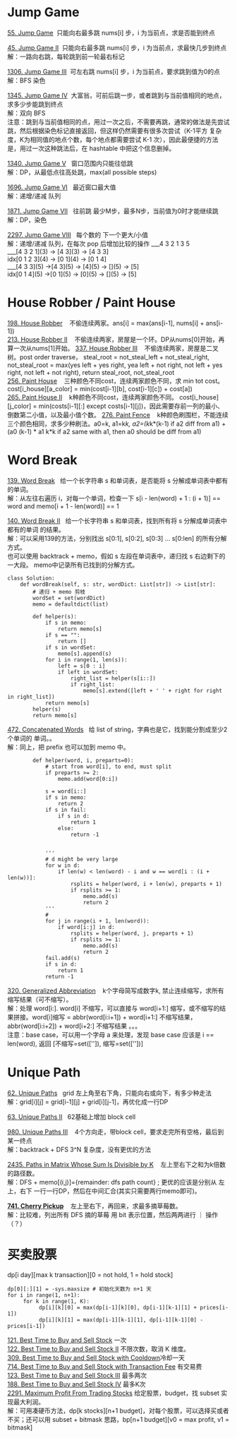# Jump Game
[55. Jump Game](https://leetcode.com/problems/jump-game/description/)&nbsp;&nbsp;只能向右最多跳 nums[i] 步，i 为当前点，求是否能到终点<br/>

[45. Jump Game II](https://leetcode.com/problems/jump-game-ii/description/)&nbsp;&nbsp;只能向右最多跳 nums[i] 步，i 为当前点，求最快几步到终点<br/>
解：一路向右跳，每轮跳到前一轮最右标记 <br/>

[1306. Jump Game III](https://leetcode.com/problems/jump-game-iii/description/)&nbsp;&nbsp;可左右跳 nums[i] 步，i 为当前点，要求跳到值为0的点<br/>
解：BFS 染色 <br/>

[1345. Jump Game IV](https://leetcode.com/problems/jump-game-iv/description/)&nbsp;&nbsp;大富翁，可前后跳一步，或者跳到与当前值相同的地点，求多少步能跳到终点 <br/>
解：双向 BFS <br/>
注意：跳到与当前值相同的点，用过一次之后，不需要再跳，通常的做法是先尝试跳，然后根据染色标记直接返回，但这样仍然需要有很多次尝试（K-1平方 复杂度，K为相同值的地点个数，每个地点都需要尝试 K-1 次），因此最便捷的方法是，用过一次这种跳法后，在 hashtable 中把这个信息删掉。

[1340. Jump Game V](https://leetcode.com/problems/jump-game-v/) &nbsp;&nbsp;窗口范围内只能往低跳 <br/>
解：DP，从最低点往高处跳，max(all possible steps)

[1696. Jump Game VI](https://leetcode.com/problems/jump-game-vi/description/) &nbsp;&nbsp;最近窗口最大值<br/>
解：递增/递减 队列

[1871. Jump Game VII](https://leetcode.com/problems/jump-game-vii/) &nbsp;&nbsp;往前跳 最少M步，最多N步，当前值为0时才能继续跳<br/>
解：DP，染色

[2297. Jump Game VIII](https://leetcode.com/problems/jump-game-viii/description/) &nbsp;&nbsp;每个数的 下一个更大/小值<br/>
解：递增/递减 队列，在每次 pop 后增加比较的操作
     ___4 3 2 1 3 5 <br/>
     ___[4 3 2 1]\(3) -> [4 3]\(3) -> [4 3 3]<br/>
     idx[0 1 2 3]\(4) -> [0 1]\(4) -> [0 1 4]<br/>
     ___[4 3 3]\(5) ->[4 3]\(5) -> [4]\(5) -> []\(5) -> [5]<br/>
     idx[0 1 4]\(5) ->[0 1]\(5) -> [0]\(5) -> []\(5) -> [5]<br/>
# House Robber / Paint House
[198. House Robber](https://leetcode.com/problems/house-robber/description/) &nbsp;&nbsp; 不偷连续两家。ans[i] = max(ans[i-1], nums[i] + ans[i-1]) <br/>
[213. House Robber II](https://leetcode.com/problems/house-robber-ii/description/) &nbsp;&nbsp; 不偷连续两家，房屋是一个环。DP从nums[0]开始，再算一次从nums[1]开始。
[337. House Robber III](https://leetcode.com/problems/house-robber-iii/description/) &nbsp;&nbsp; 不偷连续两家，房屋是二叉树。post order traverse， steal_root = not_steal_left + not_steal_right, not_steal_root = max(yes left + yes right, yea left + not right, not left + yes right, not left + not right), return steal_root, not_steal_root <br/>
[256. Paint House](https://leetcode.com/problems/paint-house/) &nbsp;&nbsp; 三种颜色不同cost，连续两家颜色不同，求 min tot cost。
cost[i_house][a_color] = min(cost[i-1][b], cost[i-1][c]) + cost[a]) <br/>
[265. Paint House II](https://leetcode.com/problems/paint-house-ii/description/) &nbsp;&nbsp; k种颜色不同cost，连续两家颜色不同。
cost[i_house][j_color] = min(costs[i-1][:] except costs[i-1][j])，因此需要存前一列的最小、倒数第二小值，以及最小值个数。
[276. Paint Fence](https://leetcode.com/problems/paint-fence/description/) &nbsp;&nbsp; k种颜色刷围栏，不能连续三个颜色相同，求多少种刷法。a0=k, a1=k*k, a2=(k*k*(k-1) if a2 diff from a1) + (a0 (k-1) * a1 k*k if a2 same with a1, then a0 should be diff from a1) <br/>

# Word Break
[139. Word Break](https://leetcode.com/problems/word-break/description/)&nbsp;&nbsp; 给一个长字符串 s 和单词表，是否能将 s 分解成单词表中都有的单词。<br/>
解：从左往右遍历 i，对每一个单词，检查一下 s[i - len(word) + 1 : (i + 1)] == word and memo[i + 1 - len(word)] == 1

[140. Word Break II](https://leetcode.com/problems/word-break-ii/)&nbsp;&nbsp; 给一个长字符串 s 和单词表，找到所有将 s 分解成单词表中都有的单词 的结果。<br/>
解：可以采用139的方法，分别找出 s[0:1], s[0:2], s[0:3] ... s[0:len] 的所有分解方式。<br/>
也可以使用 backtrack + memo，假如 s 左段在单词表中，递归找 s 右边剩下的一大段。 memo中记录所有已找到的分解方式。<br/>
```Python3
class Solution:
    def wordBreak(self, s: str, wordDict: List[str]) -> List[str]:
        # 递归 + memo 剪枝
        wordSet = set(wordDict)
        memo = defaultdict(list)

        def helper(s):
            if s in memo:
                return memo[s]
            if s == "":
                return []
            if s in wordSet:
                memo[s].append(s)
            for i in range(1, len(s)):
                left = s[0 : i]
                if left in wordSet:
                    right_list = helper(s[i::])
                    if right_list:
                        memo[s].extend([left + ' ' + right for right in right_list])
            return memo[s]
        helper(s)
        return memo[s]
```

[472. Concatenated Words](https://leetcode.com/problems/concatenated-words/description/)&nbsp;&nbsp; 给 list of string，字典也是它，找到能分割成至少2个单词的 单词。。<br/>
解：同上，把 prefix 也可以加到 memo 中。
```Python3
        def helper(word, i, preparts=0):
            # start from word[i], to end, must split
            if preparts >= 2:
                memo.add(word[0:i])

            s = word[i::]
            if s in memo:
                return 2
            if s in fail:
                if s in d:
                    return 1
                else:
                    return -1

            
            '''
            # d might be very large
            for w in d:
                if len(w) < len(word) - i and w == word[i : (i + len(w))]:
                    rsplits = helper(word, i + len(w), preparts + 1)
                    if rsplits >= 1:
                        memo.add(s)
                        return 2
            '''
            # 
            for j in range(i + 1, len(word)):
                if word[i:j] in d:
                    rsplits = helper(word, j, preparts + 1)
                    if rsplits >= 1:
                        memo.add(s)
                        return 2
            fail.add(s)
            if s in d:
                return 1
            return -1
```
[320. Generalized Abbreviation](https://leetcode.com/problems/generalized-abbreviation/) &nbsp;&nbsp; k个字母简写成数字k, 禁止连续缩写，求所有缩写结果（可不缩写）。<br/>
解：处理 word[i:]. word[i] 不缩写，可以直接与 word[i+1:] 缩写，或不缩写的结果拼接。word[i]缩写 = abbr(word[i:i+1]) + word[i+1:] 不缩写结果，abbr(word[i:i+2]) + word[i+2:] 不缩写结果 。。。<br/>
注意：base case，可以用一个字母 a 来处理，发现 base case 应该是 i == len(word), 返回 [不缩写=set(['']), 缩写=set([''])] <br/>

# Unique Path
[62. Unique Paths](https://leetcode.com/problems/unique-paths/description/)&nbsp;&nbsp; grid 左上角至右下角，只能向右或向下，有多少种走法<br/>
解：grid[i][j] = grid[i-1][j] + grid[i][j-1]，再优化成一行DP <br/>

[63. Unique Paths II](https://leetcode.com/problems/unique-paths/description/)&nbsp;&nbsp; 62基础上增加 block cell

[980. Unique Paths III](https://leetcode.com/problems/unique-paths-iii/description/) &nbsp;&nbsp; 4个方向走，带block cell，要求走完所有空格，最后到某一终点<br/>
解：backtrack + DFS 3^N 复杂度，没有更优的方法

[2435. Paths in Matrix Whose Sum Is Divisible by K](https://leetcode.com/problems/paths-in-matrix-whose-sum-is-divisible-by-k/description/) &nbsp;&nbsp; 左上至右下之和为k倍数的路径数。<br/>
解：DFS + memo[(i,j)]={remainder: dfs path count} ; 更优的应该是分别从 左上，右下 一行一行DP，然后在中间汇合(其实只需要两行memo即可)。

__[741. Cherry Pickup](https://leetcode.com/problems/cherry-pickup/description/)__ &nbsp;&nbsp; 左上至右下，再回来，求最多摘草莓数。<br/>
解：比较难，列出所有 DFS 摘的草莓 用 bit 表示位置，然后两两进行 ｜ 操作（？）

# 买卖股票
dp[i day][max k transaction][0 = not hold, 1 = hold stock]
```Python3
dp[0][:][1] = -sys.maxsize # 初始化天数为 n+1 天
for i in range(1, n+1):
     for k in range(1, K):
          dp[i][k][0] = max(dp[i-1][k][0], dp[i-1][k-1][1] + prices[i-1])
          dp[i][k][1] = max(dp[i-1][k-1][1], dp[i-1][k-1][0] - prices[i-1])
```
[121. Best Time to Buy and Sell Stock](https://leetcode.com/problems/best-time-to-buy-and-sell-stock/description/) 一次 <br/>
[122. Best Time to Buy and Sell Stock II](https://leetcode.com/problems/best-time-to-buy-and-sell-stock-ii/submissions/1220237735/) 不限次数，取消 K 维度。<br/>
[309. Best Time to Buy and Sell Stock with Cooldown](https://leetcode.com/problems/best-time-to-buy-and-sell-stock-with-cooldown/description/)冷却一天<br/>
[714. Best Time to Buy and Sell Stock with Transaction Fee](https://leetcode.com/problems/best-time-to-buy-and-sell-stock-with-transaction-fee/submissions/1220429655/) 有交易费<br/>
[123. Best Time to Buy and Sell Stock III](https://leetcode.com/problems/best-time-to-buy-and-sell-stock-iii/submissions/1220267075/) 最多两次<br/>
[188. Best Time to Buy and Sell Stock IV](https://leetcode.com/problems/best-time-to-buy-and-sell-stock-iv/submissions/1220278063/) 最多K次<br/>
[2291. Maximum Profit From Trading Stocks](https://leetcode.com/problems/maximum-profit-from-trading-stocks/description/) 给定股票，budget，找 subset 实现最大利润。<br/>
解：可用凑硬币方法，dp[k stocks][n+1 budget]，对每个股票，可以选择买或者不买；还可以用 subset + bitmask 思路，bp[n+1 budget][v0 = max profit, v1 = bitmask] <br/>

